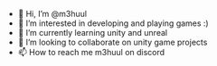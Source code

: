 - 👋 Hi, I’m @m3huul
- 👀 I’m interested in developing and playing games :)
- 🌱 I’m currently learning unity and unreal
- 💞️ I’m looking to collaborate on unity game projects
- 📫 How to reach me m3huul on discord 

<!---
m3huul/m3huul is a ✨ special ✨ repository because its `README.md` (this file) appears on your GitHub profile.
You can click the Preview link to take a look at your changes.
--->

